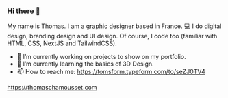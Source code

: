 ### Hi there 👋

My name is Thomas. I am a graphic designer based in France.
💻 I do digital design, branding design and UI design. Of course, I code too (familiar with HTML, CSS, NextJS and TailwindCSS).

- 🔭 I’m currently working on projects to show on my portfolio.
- 🌱 I’m currently learning the basics of 3D Design.
- 📫 How to reach me: https://tomsform.typeform.com/to/seZJ0TV4

https://thomaschamousset.com
